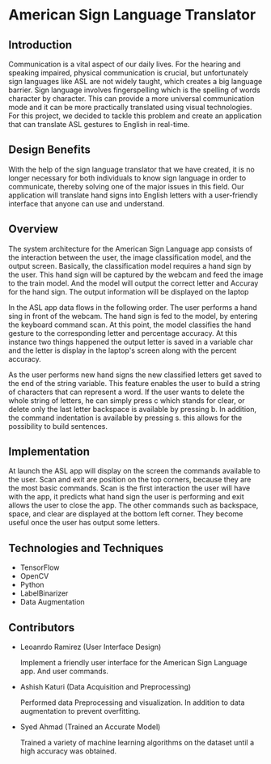# American Sign Language Translator

## Introduction

Communication is a vital aspect of our daily lives. For the hearing and speaking impaired, physical communication is crucial, but unfortunately sign languages like ASL are not widely taught, which creates a big language barrier. Sign language involves fingerspelling which is the spelling of words character by character. This can provide a more universal communication mode and it can be more practically translated using visual technologies. For this project, we decided to tackle this problem and create an application that can translate ASL gestures to English in real-time.

## Design Benefits

With the help of the sign language translator that we have created, it is no longer necessary for both individuals to know sign language in order to communicate, thereby solving one of the major issues in this field. Our application will translate hand signs into English letters with a user-friendly interface that anyone can use and understand.

## Overview

The system architecture for the American Sign Language app consists of the interaction between the user, the image classification model, and the output screen. Basically, the classification model requires a hand sign by the user. This hand sign will be captured by the webcam and feed the image to the train model. And the model will output the correct letter and Accuray for the hand sign. The output information will be displayed on the laptop

In the ASL app data flows in the following order. The user performs a hand sing in front of the webcam. The hand sign is fed to the model, by entering the keyboard command scan. At this point, the model classifies the hand gesture to the corresponding letter and percentage accuracy. At this instance two things happened the output letter is saved in a variable char and the letter is display in the laptop's screen along with the percent accuracy.

As the user performs new hand signs the new classified letters get saved to the end of the string variable. This feature enables the user to build a string of characters that can represent a word. If the user wants to delete the whole string of letters, he can simply press c which stands for clear, or delete only the last letter backspace is available by pressing b. In addition, the command indentation is available by pressing s. this allows for the possibility to build sentences.

## Implementation

At launch the ASL app will display on the screen the commands available to the user. Scan and exit are position on the top corners, because they are the most basic commands. Scan is the first interaction the user will have with the app, it predicts what hand sign the user is performing and exit allows the user to close the app. The other commands such as backspace, space, and clear are displayed at the bottom left corner. They become useful once the user has output some letters.

## Technologies and Techniques

- TensorFlow
- OpenCV
- Python
- LabelBinarizer
- Data Augmentation

## Contributors

- Leoanrdo Ramirez (User Interface Design)

  Implement a friendly user interface for the American Sign Language app. And user commands.

- Ashish Katuri (Data Acquisition and Preprocessing)

  Performed data Preprocessing and visualization. In addition to data augmentation to prevent overfitting.

- Syed Ahmad (Trained an Accurate Model)

  Trained a variety of machine learning algorithms on the dataset until a high accuracy was obtained.

